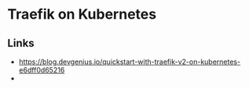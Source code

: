 # Traefik on Kubernetes
## Links
- https://blog.devgenius.io/quickstart-with-traefik-v2-on-kubernetes-e6dff0d65216
- 